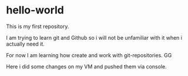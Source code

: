 # hello-world
This is my first repository.

I am trying to learn git and Github so i will not be unfamiliar with it when i actually need it.

For now I am learning how create and work with git-repositories.
GG

Here i did some changes on my VM and pushed them via console.
